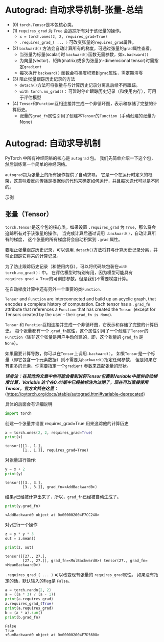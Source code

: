 # Autograd: 自动求导机制-张量-总结

- (0) `torch.Tensor`是本包核心类。
- (1) `requires_grad` 为 `True` 会追踪所有对于该张量的操作。 
  - `x = torch.ones(2, 2, requires_grad=True)`
  - `.requires_grad_( ... )` 可改变张量的`requires_grad`属性。
- (2) `backward()` 方法会自动计算所有的梯度，可通过张量的`grad`属性查看。
  - 当张量为标量(scalar)时 `backward()`函数无需参数，如`x.backward()`
  - 为向量(vector)、矩阵(matrix)或多为张量(n-dimemsional tensor)时需指定`gradient`
  - 每次执行 `backward()` 函数会将梯度积累到`grad`属性，需定期清零
- (3) 阻止张量跟踪历史记录的方法
  - `detach()`方法可将张量与与计算历史记录分离且后续不再跟踪。
  - `with torch.no_grad()：` 可暂时停止跟踪历史记录（和使用内存），可用于评估模型
- (4) `Tensor`和`Function`互相连接并生成一个非循环图，表示和存储了完整的计算历史。
  - 张量的`grad_fn`属性引用了创建本`Tensor`的`Function`（手动创建的张量为 None）

# Autograd: 自动求导机制

PyTorch 中所有神经网络的核心是 ``autograd`` 包。
我们先简单介绍一下这个包，然后训练第一个简单的神经网络。

``autograd``包为张量上的所有操作提供了自动求导。
它是一个在运行时定义的框架，这意味着反向传播是根据你的代码来确定如何运行，并且每次迭代可以是不同的。

示例

## 张量（Tensor）

``torch.Tensor``是这个包的核心类。如果设置
``.requires_grad`` 为 ``True``，那么将会追踪所有对于该张量的操作。 
当完成计算后通过调用 ``.backward()``，自动计算所有的梯度，
这个张量的所有梯度将会自动积累到 ``.grad`` 属性。

要阻止张量跟踪历史记录，可以调用``.detach()``方法将其与计算历史记录分离，并禁止跟踪它将来的计算记录。

为了防止跟踪历史记录（和使用内存），可以将代码块包装在``with torch.no_grad()：``中。
在评估模型时特别有用，因为模型可能具有`requires_grad = True`的可训练参数，但是我们不需要梯度计算。

在自动梯度计算中还有另外一个重要的类``Function``.

``Tensor`` and ``Function`` are interconnected and build up an acyclic
graph, that encodes a complete history of computation. Each tensor has
a ``.grad_fn`` attribute that references a ``Function`` that has created
the ``Tensor`` (except for Tensors created by the user - their
``grad_fn is None``).

``Tensor`` 和 ``Function``互相连接并生成一个非循环图，它表示和存储了完整的计算历史。
每个张量都有一个``.grad_fn``属性，这个属性引用了一个创建了``Tensor``的``Function``（除非这个张量是用户手动创建的，即，这个张量的
``grad_fn`` 是 ``None``）。

如果需要计算导数，你可以在``Tensor``上调用``.backward()``。 
如果``Tensor``是一个标量（即它包含一个元素数据）则不需要为``backward()``指定任何参数，
但是如果它有更多的元素，你需要指定一个``gradient`` 参数来匹配张量的形状。

***译者注：在其他的文章中你可能会看到说将Tensor包裹到Variable中提供自动梯度计算，Variable 这个在0.41版中已经被标注为过期了，现在可以直接使用Tensor，官方文档在这里：***
(https://pytorch.org/docs/stable/autograd.html#variable-deprecated) 

具体的后面会有详细说明

```python
import torch
```

创建一个张量并设置 requires_grad=True 用来追踪他的计算历史

```python
x = torch.ones(2, 2, requires_grad=True)
print(x)
```

    tensor([[1., 1.],
            [1., 1.]], requires_grad=True)

对张量进行操作:

```python
y = x + 2
print(y)
```

    tensor([[3., 3.],
            [3., 3.]], grad_fn=<AddBackward0>)

结果``y``已经被计算出来了，所以，``grad_fn``已经被自动生成了。

```python
print(y.grad_fn)
```

    <AddBackward0 object at 0x000002004F7CC248>

对y进行一个操作

```python
z = y * y * 3
out = z.mean()

print(z, out)
```

    tensor([[27., 27.],
            [27., 27.]], grad_fn=<MulBackward0>) tensor(27., grad_fn=<MeanBackward0>)

``.requires_grad_( ... )`` 可以改变现有张量的 ``requires_grad``属性。
如果没有指定的话，默认输入的flag是 ``False``。

```python
a = torch.randn(2, 2)
a = ((a * 3) / (a - 1))
print(a.requires_grad)
a.requires_grad_(True)
print(a.requires_grad)
b = (a * a).sum()
print(b.grad_fn)
```

    False
    True
    <SumBackward0 object at 0x000002004F7D5608>
